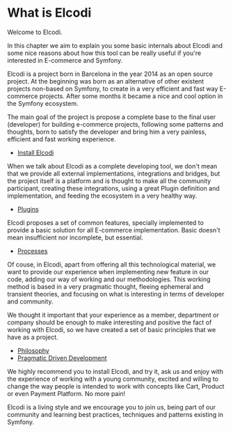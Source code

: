 # What is Elcodi

Welcome to Elcodi.

In this chapter we aim to explain you some basic internals about Elcodi and some
nice reasons about how this tool can be really useful if you're interested in
E-commerce and Symfony.

Elcodi is a project born in Barcelona in the year 2014 as an open source
project. At the beginning was born as an alternative of other existent projects
non-based on Symfony, to create in a very efficient and fast way E-commerce 
projects. After some months it became a nice and cool option in the Symfony
ecosystem.

The main goal of the project is propose a complete base to the final user
(developer) for building e-commerce projects, following some patterns and
thoughts, born to satisfy the developer and bring him a very painless, efficient
and fast working experience.

* [Install Elcodi](../quick-start.md)

When we talk about Elcodi as a complete developing tool, we don't mean that we
provide all external implementations, integrations and bridges, but the project
itself is a platform and is thought to make all the community participant,
creating these integrations, using a great Plugin definition and implementation,
and feeding the ecosystem in a very healthy way.

* [Plugins](plugins.md)

Elcodi proposes a set of common features, specially implemented to provide a
basic solution for all E-commerce implementation. Basic doesn't mean
insufficient nor incomplete, but essential.

* [Processes](processes.md)

Of couse, in Elcodi, apart from offering all this technological material, we
want to provide our experience when implementing new feature in our code, adding
our way of working and our methodologies. This working method is based in a very
pragmatic thought, fleeing ephemeral and transient theories, and focusing on 
what is interesting in terms of developer and community.

We thought it important that your experience as a member, department or company
should be enough to make interesting and positive the fact of working with
Elcodi, so we have created a set of basic principles that we have as a project.

* [Philosophy](philosophy.md)
* [Pragmatic Driven Development](http://mmoreram.com/blog/2014/10/26/pdd-pragmatic-driven-development-english/)

We highly recommend you to install Elcodi, and try it, ask us and enjoy with
the experience of working with a young community, excited and willing to change
the way people is intended to work with concepts like Cart, Product or even
Payment Platform. No more pain!

Elcodi is a living style and we encourage you to join us, being part of our
community and learning best practices, techniques and patterns existing in
Symfony.

